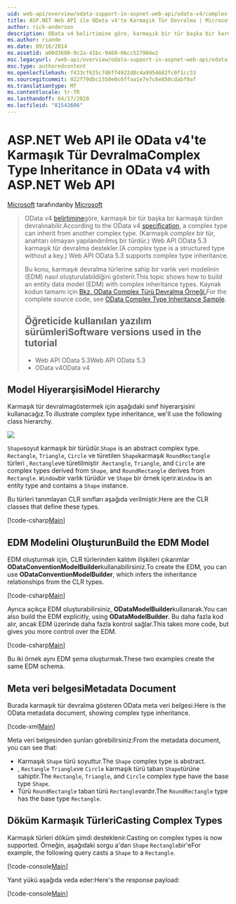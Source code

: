 ```yaml
---
uid: web-api/overview/odata-support-in-aspnet-web-api/odata-v4/complex-type-inheritance-in-odata-v4
title: ASP.NET Web API ile OData v4'te Karmaşık Tür Devralma | Microsoft Dokümanlar
author: rick-anderson
description: OData v4 belirtimine göre, karmaşık bir tür başka bir karmaşık türden devralınabilir. (Karmaşık bir tür, anahtarı olmayan yapılandırılmış bir türdür.) Web API...
ms.author: riande
ms.date: 09/16/2014
ms.assetid: a00d3600-9c2a-41bc-9460-06cc527904e2
msc.legacyurl: /web-api/overview/odata-support-in-aspnet-web-api/odata-v4/complex-type-inheritance-in-odata-v4
msc.type: authoredcontent
ms.openlocfilehash: f433cf625c7d6ff4922d8c4a9954682fc0f1cc33
ms.sourcegitcommit: 022f79dbc1350e0c6ffaa1e7e7c6e850cdabf9af
ms.translationtype: MT
ms.contentlocale: tr-TR
ms.lasthandoff: 04/17/2020
ms.locfileid: "81543606"
---
```

# <a name="complex-type-inheritance-in-odata-v4-with-aspnet-web-api"></a><span data-ttu-id="8c344-104">ASP.NET Web API ile OData v4'te Karmaşık Tür Devralma</span><span class="sxs-lookup"><span data-stu-id="8c344-104">Complex Type Inheritance in OData v4 with ASP.NET Web API</span></span>

<span data-ttu-id="8c344-105">[Microsoft](https://github.com/microsoft) tarafından</span><span class="sxs-lookup"><span data-stu-id="8c344-105">by [Microsoft](https://github.com/microsoft)</span></span>

> <span data-ttu-id="8c344-106">OData v4 [belirtimine](http://www.odata.org/documentation/odata-version-4-0/)göre, karmaşık bir tür başka bir karmaşık türden devralınabilir.</span><span class="sxs-lookup"><span data-stu-id="8c344-106">According to the OData v4 [specification](http://www.odata.org/documentation/odata-version-4-0/), a complex type can inherit from another complex type.</span></span> <span data-ttu-id="8c344-107">(Karmaşık *complex* bir tür, anahtarı olmayan yapılandırılmış bir türdür.) Web API OData 5.3 karmaşık tür devralma destekler.</span><span class="sxs-lookup"><span data-stu-id="8c344-107">(A *complex* type is a structured type without a key.) Web API OData 5.3 supports complex type inheritance.</span></span>
> 
> <span data-ttu-id="8c344-108">Bu konu, karmaşık devralma türlerine sahip bir varlık veri modelinin (EDM) nasıl oluşturulabildiğini gösterir.</span><span class="sxs-lookup"><span data-stu-id="8c344-108">This topic shows how to build an entity data model (EDM) with complex inheritance types.</span></span> <span data-ttu-id="8c344-109">Kaynak kodun tamamı için [Bkz. OData Complex Türü Devralma Örneği.](http://aspnet.codeplex.com/sourcecontrol/latest#Samples/WebApi/OData/v4/ODataComplexTypeInheritanceSample/ReadMe.txt)</span><span class="sxs-lookup"><span data-stu-id="8c344-109">For the complete source code, see [OData Complex Type Inheritance Sample](http://aspnet.codeplex.com/sourcecontrol/latest#Samples/WebApi/OData/v4/ODataComplexTypeInheritanceSample/ReadMe.txt).</span></span>
> 
> ## <a name="software-versions-used-in-the-tutorial"></a><span data-ttu-id="8c344-110">Öğreticide kullanılan yazılım sürümleri</span><span class="sxs-lookup"><span data-stu-id="8c344-110">Software versions used in the tutorial</span></span>
> 
> 
> - <span data-ttu-id="8c344-111">Web API OData 5.3</span><span class="sxs-lookup"><span data-stu-id="8c344-111">Web API OData 5.3</span></span>
> - <span data-ttu-id="8c344-112">OData v4</span><span class="sxs-lookup"><span data-stu-id="8c344-112">OData v4</span></span>

## <a name="model-hierarchy"></a><span data-ttu-id="8c344-113">Model Hiyerarşisi</span><span class="sxs-lookup"><span data-stu-id="8c344-113">Model Hierarchy</span></span>

<span data-ttu-id="8c344-114">Karmaşık tür devralmagöstermek için aşağıdaki sınıf hiyerarşisini kullanacağız.</span><span class="sxs-lookup"><span data-stu-id="8c344-114">To illustrate complex type inheritance, we'll use the following class hierarchy.</span></span>

![](complex-type-inheritance-in-odata-v4/_static/image1.png)

<span data-ttu-id="8c344-115">`Shape`soyut karmaşık bir türüdür.</span><span class="sxs-lookup"><span data-stu-id="8c344-115">`Shape` is an abstract complex type.</span></span> <span data-ttu-id="8c344-116">`Rectangle`, `Triangle`, `Circle` ve türetilen `Shape`karmaşık `RoundRectangle` türleri , `Rectangle`ve türetilmiştir .</span><span class="sxs-lookup"><span data-stu-id="8c344-116">`Rectangle`, `Triangle`, and `Circle` are complex types derived from `Shape`, and `RoundRectangle` derives from `Rectangle`.</span></span> <span data-ttu-id="8c344-117">`Window`bir varlık türüdür ve `Shape` bir örnek içerir.</span><span class="sxs-lookup"><span data-stu-id="8c344-117">`Window` is an entity type and contains a `Shape` instance.</span></span>

<span data-ttu-id="8c344-118">Bu türleri tanımlayan CLR sınıfları aşağıda verilmiştir.</span><span class="sxs-lookup"><span data-stu-id="8c344-118">Here are the CLR classes that define these types.</span></span>

[!code-csharp[Main](complex-type-inheritance-in-odata-v4/samples/sample1.cs)]

## <a name="build-the-edm-model"></a><span data-ttu-id="8c344-119">EDM Modelini Oluşturun</span><span class="sxs-lookup"><span data-stu-id="8c344-119">Build the EDM Model</span></span>

<span data-ttu-id="8c344-120">EDM oluşturmak için, CLR türlerinden kalıtım ilişkileri çıkarımlar **ODataConventionModelBuilder**kullanabilirsiniz.</span><span class="sxs-lookup"><span data-stu-id="8c344-120">To create the EDM, you can use **ODataConventionModelBuilder**, which infers the inheritance relationships from the CLR types.</span></span>

[!code-csharp[Main](complex-type-inheritance-in-odata-v4/samples/sample2.cs)]

<span data-ttu-id="8c344-121">Ayrıca açıkça EDM oluşturabilirsiniz, **ODataModelBuilder**kullanarak.</span><span class="sxs-lookup"><span data-stu-id="8c344-121">You can also build the EDM explicitly, using **ODataModelBuilder**.</span></span> <span data-ttu-id="8c344-122">Bu daha fazla kod alır, ancak EDM üzerinde daha fazla kontrol sağlar.</span><span class="sxs-lookup"><span data-stu-id="8c344-122">This takes more code, but gives you more control over the EDM.</span></span>

[!code-csharp[Main](complex-type-inheritance-in-odata-v4/samples/sample3.cs)]

<span data-ttu-id="8c344-123">Bu iki örnek aynı EDM şema oluşturmak.</span><span class="sxs-lookup"><span data-stu-id="8c344-123">These two examples create the same EDM schema.</span></span>

## <a name="metadata-document"></a><span data-ttu-id="8c344-124">Meta veri belgesi</span><span class="sxs-lookup"><span data-stu-id="8c344-124">Metadata Document</span></span>

<span data-ttu-id="8c344-125">Burada karmaşık tür devralma gösteren OData meta veri belgesi.</span><span class="sxs-lookup"><span data-stu-id="8c344-125">Here is the OData metadata document, showing complex type inheritance.</span></span>

[!code-xml[Main](complex-type-inheritance-in-odata-v4/samples/sample4.xml?highlight=13,17,25,30)]

<span data-ttu-id="8c344-126">Meta veri belgesinden şunları görebilirsiniz:</span><span class="sxs-lookup"><span data-stu-id="8c344-126">From the metadata document, you can see that:</span></span>

- <span data-ttu-id="8c344-127">Karmaşık `Shape` türü soyuttur.</span><span class="sxs-lookup"><span data-stu-id="8c344-127">The `Shape` complex type is abstract.</span></span>
- <span data-ttu-id="8c344-128">, `Rectangle` `Triangle`ve `Circle` karmaşık türü taban `Shape`türüne sahiptir.</span><span class="sxs-lookup"><span data-stu-id="8c344-128">The `Rectangle`, `Triangle`, and `Circle` complex type have the base type `Shape`.</span></span>
- <span data-ttu-id="8c344-129">Türü `RoundRectangle` taban türü `Rectangle`vardır.</span><span class="sxs-lookup"><span data-stu-id="8c344-129">The `RoundRectangle` type has the base type `Rectangle`.</span></span>

## <a name="casting-complex-types"></a><span data-ttu-id="8c344-130">Döküm Karmaşık Türleri</span><span class="sxs-lookup"><span data-stu-id="8c344-130">Casting Complex Types</span></span>

<span data-ttu-id="8c344-131">Karmaşık türleri döküm şimdi desteklenir.</span><span class="sxs-lookup"><span data-stu-id="8c344-131">Casting on complex types is now supported.</span></span> <span data-ttu-id="8c344-132">Örneğin, aşağıdaki sorgu a'dan `Shape` `Rectangle`bir'e</span><span class="sxs-lookup"><span data-stu-id="8c344-132">For example, the following query casts a `Shape` to a `Rectangle`.</span></span>

[!code-console[Main](complex-type-inheritance-in-odata-v4/samples/sample5.cmd)]

<span data-ttu-id="8c344-133">Yanıt yükü aşağıda veda eder:</span><span class="sxs-lookup"><span data-stu-id="8c344-133">Here's the response payload:</span></span>

[!code-console[Main](complex-type-inheritance-in-odata-v4/samples/sample6.cmd)]
